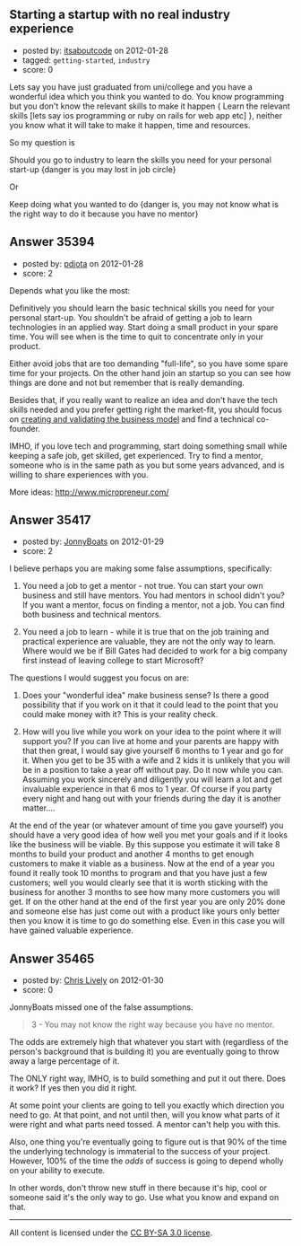 ## Starting a startup with no real industry experience

- posted by: [itsaboutcode](https://stackexchange.com/users/-1/8456-itsaboutcode) on 2012-01-28
- tagged: `getting-started`, `industry`
- score: 0

Lets say you have just graduated from uni/college and you have a wonderful idea which you think you wanted to do. You know programming but you don't know the relevant skills to make it happen { Learn the relevant skills [lets say ios programming or ruby on rails for web app etc] }, neither you know what it will take to make it happen, time and resources. 

So my question is

Should you go to industry to learn the skills you need for your personal start-up {danger is you may lost in job circle}

Or

Keep doing what you wanted to do {danger is, you may not know what is the right way to do it because you have no mentor}



## Answer 35394

- posted by: [pdjota](https://stackexchange.com/users/-1/1355-pdjota) on 2012-01-28
- score: 2

<p>Depends what you like the most:</p>

<p>Definitively you should learn the basic technical skills you need for your personal start-up. You shouldn't be afraid of getting a job to learn technologies in an applied way. Start doing a small product in your spare time. You will see when is the time to quit to concentrate only in your product. </p>

<p>Either avoid jobs that are too demanding "full-life", so you have some spare time for your projects. On the other hand join an startup so you can see how things are done and not but  remember that is really demanding.</p>

<p>Besides that, if you really want to realize an idea and don't have the tech skills needed and you prefer getting right the market-fit, you should focus on <a href="http://steveblank.com/2010/10/25/entrepreneurship-as-a-science-%E2%80%93-the-business-modelcustomer-development-stack/" rel="nofollow">creating and validating the business model</a> and find a technical co-founder.</p>

<p>IMHO, if you love tech and programming, start doing something small while keeping a safe job, get skilled, get experienced. Try to find a mentor, someone who is in the same path as you but some years advanced, and is willing to share experiences with you.</p>

<p>More ideas: <a href="http://www.micropreneur.com/" rel="nofollow">http://www.micropreneur.com/</a></p>



## Answer 35417

- posted by: [JonnyBoats](https://stackexchange.com/users/-1/3100-jonnyboats) on 2012-01-29
- score: 2

I believe perhaps you are making some false assumptions, specifically:

1) You need a job to get a mentor - not true. You can start your own business and still have mentors. You had mentors in school didn't you? If you want a mentor, focus on finding a mentor, not a job. You can find both business and technical mentors.

2) You need a job to learn - while it is true that on the job training and practical experience are valuable, they are not the only way to learn. Where would we be if Bill Gates had decided to work for a big company first instead of leaving college to start Microsoft?

The questions I would suggest you focus on are:

1) Does your "wonderful idea" make business sense? Is there a good possibility that if you work on it that it could lead to the point that you could make money with it? This is your reality check.

2) How will you live while you work on your idea to the point where it will support you? If you can live at home and your parents are happy with that then great, I would say give yourself 6 months to 1 year and go for it. When you get to be 35 with a wife and 2 kids it is unlikely that you will be in a position to take a year off without pay. Do it now while you can. Assuming you work sincerely and diligently you will learn a lot and get invaluable experience in that 6 mos to 1 year. Of course if you party every night and hang out with your friends during the day it is another matter....

At the end of the year (or whatever amount of time you gave yourself) you should have a very good idea of how well you met your goals and if it looks like the business will be viable. By this suppose you estimate it will take 8 months to build your product and another 4 months to get enough customers to make it viable as a business. Now at the end of a year you found it really took 10 months to program and that you have just a few customers; well you would clearly see that it is worth sticking with the business for another 3 months to see how many more customers you will get. If on the other hand at the end of the first year you are only 20% done and someone else has just come out with a product like yours only better then you know it is time to go do something else. Even in this case you will have gained valuable experience.


## Answer 35465

- posted by: [Chris Lively](https://stackexchange.com/users/-1/1306-chris-lively) on 2012-01-30
- score: 0

JonnyBoats missed one of the false assumptions.

> 3 - You may not know the right way because you have no mentor.

The odds are extremely high that whatever you start with (regardless of the person's background that is building it) you are eventually going to throw away a large percentage of it.

The ONLY right way, IMHO, is to build something and put it out there.  Does it work? If yes then you did it right.

At some point your clients are going to tell you exactly which direction you need to go.  At that point, and not until then, will you know what parts of it were right and what parts need tossed.  A mentor can't help you with this.

Also, one thing you're eventually going to figure out is that 90% of the time the underlying technology is immaterial to the success of your project.  However, 100% of the time the *odds* of success is going to depend wholly on your ability to execute.  

In other words, don't throw new stuff in there because it's hip, cool or someone said it's the only way to go.  Use what you know and expand on that.



---

All content is licensed under the [CC BY-SA 3.0 license](https://creativecommons.org/licenses/by-sa/3.0/).

